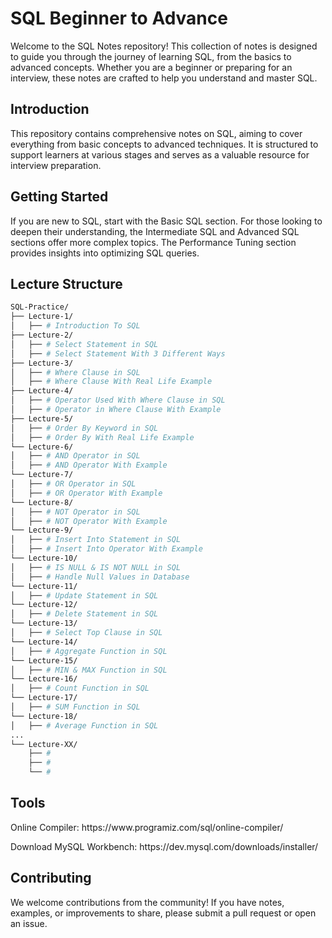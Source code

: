 # SQL Beginner to Advance

<p> Welcome to the SQL Notes repository! This collection of notes is designed to guide you through the journey of learning SQL, from the basics to advanced concepts. Whether you are a beginner or preparing for an interview, these notes are crafted to help you understand and master SQL. </p>

## Introduction
<p> This repository contains comprehensive notes on SQL, aiming to cover everything from basic concepts to advanced techniques. It is structured to support learners at various stages and serves as a valuable resource for interview preparation. </P>

## Getting Started
<p> If you are new to SQL, start with the Basic SQL section. For those looking to deepen their understanding, the Intermediate SQL and Advanced SQL sections offer more complex topics. The Performance Tuning section provides insights into optimizing SQL queries. </p>

## Lecture Structure

```bash
SQL-Practice/
├── Lecture-1/
│   ├── # Introduction To SQL
├── Lecture-2/
│   ├── # Select Statement in SQL 
│   ├── # Select Statement With 3 Different Ways 
├── Lecture-3/
│   ├── # Where Clause in SQL
│   ├── # Where Clause With Real Life Example 
├── Lecture-4/
│   ├── # Operator Used With Where Clause in SQL
│   ├── # Operator in Where Clause With Example
├── Lecture-5/
│   ├── # Order By Keyword in SQL
│   ├── # Order By With Real Life Example
└── Lecture-6/
│   ├── # AND Operator in SQL 
│   ├── # AND Operator With Example
└── Lecture-7/
│   ├── # OR Operator in SQL 
│   ├── # OR Operator With Example
└── Lecture-8/
│   ├── # NOT Operator in SQL 
│   ├── # NOT Operator With Example
└── Lecture-9/
│   ├── # Insert Into Statement in SQL
│   ├── # Insert Into Operator With Example
└── Lecture-10/
│   ├── # IS NULL & IS NOT NULL in SQL 
│   ├── # Handle Null Values in Database
└── Lecture-11/
│   ├── # Update Statement in SQL
└── Lecture-12/
│   ├── # Delete Statement in SQL
└── Lecture-13/
│   ├── # Select Top Clause in SQL
└── Lecture-14/
│   ├── # Aggregate Function in SQL
└── Lecture-15/
│   ├── # MIN & MAX Function in SQL
└── Lecture-16/
│   ├── # Count Function in SQL
└── Lecture-17/
│   ├── # SUM Function in SQL
└── Lecture-18/
│   ├── # Average Function in SQL
...
└── Lecture-XX/
    ├── #
    ├── #
    └── #
```

## Tools
<p> Online Compiler: https://www.programiz.com/sql/online-compiler/</p>
<p> Download MySQL Workbench: https://dev.mysql.com/downloads/installer/ </p>

## Contributing
<p> We welcome contributions from the community! If you have notes, examples, or improvements to share, please submit a pull request or open an issue. </p>
